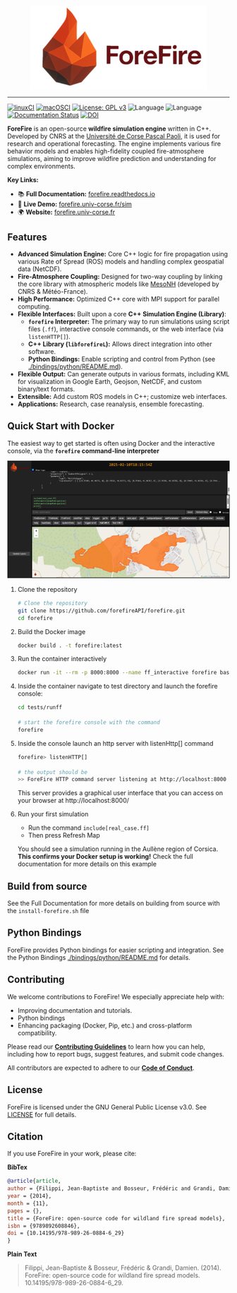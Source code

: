 <p align="center">
  <img src="./docs/source/_static/forefire.svg" alt="ForeFire Logo" width="400">
</p>


---
[![linuxCI](https://github.com/forefireAPI/forefire/actions/workflows/main.yml/badge.svg)](https://github.com/forefireAPI/forefire/actions/workflows/main.yml)
[![macOSCI](https://github.com/forefireAPI/forefire/actions/workflows/macos.yml/badge.svg)](https://github.com/forefireAPI/forefire/actions/workflows/macos.yml)
[![License: GPL v3](https://img.shields.io/badge/License-GPLv3-blue.svg)](https://www.gnu.org/licenses/gpl-3.0)
![Language](https://img.shields.io/badge/C++-00599C?logo=c%2B%2B&logoColor=white)
![Language](https://img.shields.io/badge/Python-3776AB?logo=python&logoColor=white)
[![Documentation Status](https://readthedocs.org/projects/forefire/badge/?version=latest)](https://forefire.readthedocs.io/en/latest/?badge=latest) 
[![DOI](https://img.shields.io/badge/DOI-10.14195/978--989--26--0884--6_29-blue)](https://www.researchgate.net/publication/278769168_ForeFire_open-source_code_for_wildland_fire_spread_models) <!-- Or use Zenodo DOI if available -->


**ForeFire** is an open-source **wildfire simulation engine** written in C++. Developed by CNRS at the [Université de Corse Pascal Paoli](https://www.univ-corse.fr/), it is used for research and operational forecasting. The engine implements various fire behavior models and enables high-fidelity coupled fire-atmosphere simulations, aiming to improve wildfire prediction and understanding for complex environments.


**Key Links:**
- 📚 **Full Documentation:** [forefire.readthedocs.io](https://forefire.readthedocs.io/en/latest/)
- 🚀 **Live Demo:** [forefire.univ-corse.fr/sim](http://forefire.univ-corse.fr/sim)
- 🌍 **Website:** [forefire.univ-corse.fr](https://forefire.univ-corse.fr/)

## Features

*   **Advanced Simulation Engine:** Core C++ logic for fire propagation using various Rate of Spread (ROS) models and handling complex geospatial data (NetCDF).
*   **Fire-Atmosphere Coupling:** Designed for two-way coupling by linking the core library with atmospheric models like [MesoNH](https://mesonh.aero.obs-mip.fr/mesonh/) (developed by CNRS & Météo-France).
*   **High Performance:** Optimized C++ core with MPI support for parallel computing.
*   **Flexible Interfaces:** Built upon a core **C++ Simulation Engine (Library)**:
    *   **`forefire` Interpreter:** The primary way to run simulations using script files (`.ff`), interactive console commands, or the web interface (via `listenHTTP[]`).
    *   **C++ Library (`libforefireL`):** Allows direct integration into other software.
    *   **Python Bindings:** Enable scripting and control from Python (see [./bindings/python/README.md](./bindings/python/README.md)).
*   **Flexible Output:** Can generate outputs in various formats, including KML for visualization in Google Earth, Geojson, NetCDF, and custom binary/text formats.
*   **Extensible:** Add custom ROS models in C++; customize web interfaces.
*   **Applications:** Research, case reanalysis, ensemble forecasting.


## Quick Start with Docker

The easiest way to get started is often using Docker and the interactive console, via the **`forefire` command-line interpreter** 

![ForeFire Web UI showing a simulation example](docs/source/_static/images/gui_real_case_ff.jpg)

1. Clone the repository
    
    ``` bash
    # Clone the repository
    git clone https://github.com/forefireAPI/forefire.git
    cd forefire
    ```

2. Build the Docker image 

    ```bash
    docker build . -t forefire:latest
    ```

3. Run the container interactively

    ```bash
    docker run -it --rm -p 8000:8000 --name ff_interactive forefire bash
    ```
4. Inside the container navigate to test directory and launch the forefire console:
    ```bash
    cd tests/runff

    # start the forefire console with the command
    forefire
    ```

5. Inside the console launch an http server with listenHttp[] command

    ```bash
    forefire> listenHTTP[]

    # the output should be
    >> ForeFire HTTP command server listening at http://localhost:8000
    ```

    This server provides a graphical user interface that you can access on your browser at http://localhost:8000/

6. Run your first simulation
    - Run the command `include[real_case.ff]`
    - Then press Refresh Map

    You should see a simulation running in the Aullène region of Corsica. **This confirms your Docker setup is working!** Check the full documentation for more details on this example

## Build from source

See the Full Documentation for more details on building from source with the `install-forefire.sh` file

## Python Bindings
ForeFire provides Python bindings for easier scripting and integration. See the Python Bindings [./bindings/python/README.md](./bindings/python/README.md) for details.

## Contributing

We welcome contributions to ForeFire! We especially appreciate help with:

- Improving documentation and tutorials.
- Python bindings
- Enhancing packaging (Docker, Pip, etc.) and cross-platform compatibility.

 Please read our **[Contributing Guidelines](CONTRIBUTING.md)** to learn how you can help, including how to report bugs, suggest features, and submit code changes.

All contributors are expected to adhere to our **[Code of Conduct](CODE_OF_CONDUCT.md)**.


## License
ForeFire is licensed under the GNU General Public License v3.0. See [LICENSE](./LICENSE) for full details.

## Citation
If you use ForeFire in your work, please cite:

**BibTex**
```bibtex
@article{article,
author = {Filippi, Jean-Baptiste and Bosseur, Frédéric and Grandi, Damien},
year = {2014},
month = {11},
pages = {},
title = {ForeFire: open-source code for wildland fire spread models},
isbn = {9789892608846},
doi = {10.14195/978-989-26-0884-6_29}
}
```

**Plain Text**
> Filippi, Jean-Baptiste & Bosseur, Frédéric & Grandi, Damien. (2014). ForeFire: open-source code for wildland fire spread models. 10.14195/978-989-26-0884-6_29. 